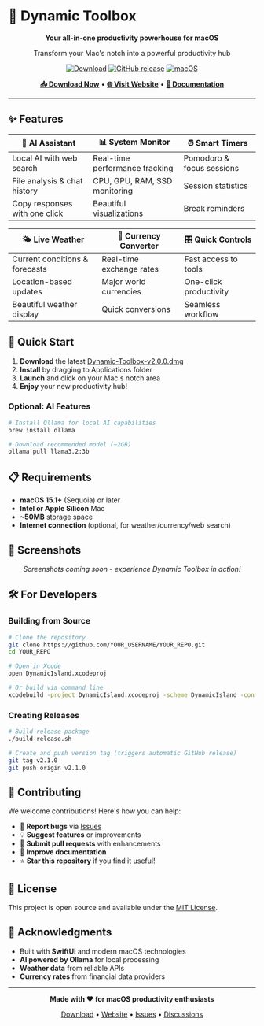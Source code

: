 # 🧰 Dynamic Toolbox

<div align="center">

**Your all-in-one productivity powerhouse for macOS**

Transform your Mac's notch into a powerful productivity hub

[![Download](https://img.shields.io/github/downloads/YOUR_USERNAME/YOUR_REPO/total?style=for-the-badge&color=28a745)](https://github.com/YOUR_USERNAME/YOUR_REPO/releases/latest)
[![GitHub release](https://img.shields.io/github/v/release/YOUR_USERNAME/YOUR_REPO?style=for-the-badge)](https://github.com/YOUR_USERNAME/YOUR_REPO/releases/latest)
[![macOS](https://img.shields.io/badge/macOS-15.1+-blue?style=for-the-badge)](https://github.com/YOUR_USERNAME/YOUR_REPO/releases/latest)

[**📥 Download Now**](https://github.com/YOUR_USERNAME/YOUR_REPO/releases/latest) • [**🌐 Visit Website**](https://YOUR_USERNAME.github.io/YOUR_REPO) • [**📖 Documentation**](./Distribution/)

</div>

---

## ✨ Features

| 🤖 **AI Assistant** | 📊 **System Monitor** | ⏰ **Smart Timers** |
|---|---|---|
| Local AI with web search | Real-time performance tracking | Pomodoro & focus sessions |
| File analysis & chat history | CPU, GPU, RAM, SSD monitoring | Session statistics |
| Copy responses with one click | Beautiful visualizations | Break reminders |

| 🌤️ **Live Weather** | 💱 **Currency Converter** | 🎛️ **Quick Controls** |
|---|---|---|
| Current conditions & forecasts | Real-time exchange rates | Fast access to tools |
| Location-based updates | Major world currencies | One-click productivity |
| Beautiful weather display | Quick conversions | Seamless workflow |

## 🚀 Quick Start

1. **Download** the latest [Dynamic-Toolbox-v2.0.0.dmg](https://github.com/YOUR_USERNAME/YOUR_REPO/releases/latest)
2. **Install** by dragging to Applications folder
3. **Launch** and click on your Mac's notch area
4. **Enjoy** your new productivity hub!

### Optional: AI Features
```bash
# Install Ollama for local AI capabilities
brew install ollama

# Download recommended model (~2GB)
ollama pull llama3.2:3b
```

## 📋 Requirements

- **macOS 15.1+** (Sequoia) or later
- **Intel or Apple Silicon** Mac
- **~50MB** storage space
- **Internet connection** (optional, for weather/currency/web search)

## 📱 Screenshots

<div align="center">

*Screenshots coming soon - experience Dynamic Toolbox in action!*

</div>

## 🛠️ For Developers

### Building from Source
```bash
# Clone the repository
git clone https://github.com/YOUR_USERNAME/YOUR_REPO.git
cd YOUR_REPO

# Open in Xcode
open DynamicIsland.xcodeproj

# Or build via command line
xcodebuild -project DynamicIsland.xcodeproj -scheme DynamicIsland -configuration Release build
```

### Creating Releases
```bash
# Build release package
./build-release.sh

# Create and push version tag (triggers automatic GitHub release)
git tag v2.1.0
git push origin v2.1.0
```

## 🤝 Contributing

We welcome contributions! Here's how you can help:

- 🐛 **Report bugs** via [Issues](https://github.com/YOUR_USERNAME/YOUR_REPO/issues)
- 💡 **Suggest features** or improvements
- 🔧 **Submit pull requests** with enhancements
- 📖 **Improve documentation**
- ⭐ **Star this repository** if you find it useful!

## 📜 License

This project is open source and available under the [MIT License](LICENSE).

## 🙏 Acknowledgments

- Built with **SwiftUI** and modern macOS technologies
- **AI powered by Ollama** for local processing
- **Weather data** from reliable APIs
- **Currency rates** from financial data providers

---

<div align="center">

**Made with ❤️ for macOS productivity enthusiasts**

[Download](https://github.com/YOUR_USERNAME/YOUR_REPO/releases/latest) • [Website](https://YOUR_USERNAME.github.io/YOUR_REPO) • [Issues](https://github.com/YOUR_USERNAME/YOUR_REPO/issues) • [Discussions](https://github.com/YOUR_USERNAME/YOUR_REPO/discussions)

</div> 